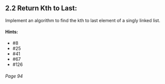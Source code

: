 ## 2.2 Return Kth to Last:
Implement an algorithm to find the kth to last element of a singly linked list.
#### Hints:
- #8
- #25
- #41
- #67
- #126
###### _Page 94_